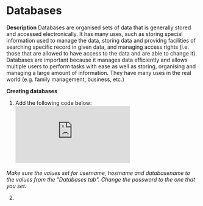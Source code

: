 # Databases

**Description**
Databases are organised sets of data that is generally stored and accessed electronically. It has many uses, such as storing special 
information used to manage the data, storing data and providng facilities of searching specific record in given data, and managing access
rights (i.e. those that are allowed to have access to the data and are able to change it). Databases are important because it manages data 
efficiently and allows multiple users to perform tasks with ease as well as storing, organising and managing a large amount of information.
They have many uses in the real world (e.g. family management, business, etc.) 

**Creating databases**
1. Add the following code below:
![Image of code](https://github.com/iamaperson-web/Web-Design/blob/7ca52242cc8e5d9c2e50c10a967abaae26deb6e7/flask_app.py#L7-L17)


*Make sure the values set for username, hostname and databasename to the values from the "Databases tab". Change the password to the one 
that you set.*

2. 


